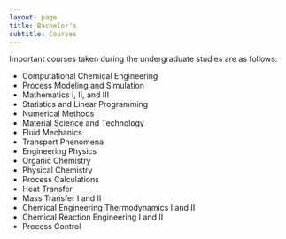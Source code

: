 ```yaml
---
layout: page
title: Bachelor's
subtitle: Courses
---
```

Important courses taken during the undergraduate studies are as follows:

* Computational Chemical Engineering <br/>    
* Process Modeling and Simulation  
* Mathematics I, II, and III
* Statistics and Linear Programming
* Numerical Methods
* Material Science and Technology
* Fluid Mechanics
* Transport Phenomena
* Engineering Physics
* Organic Chemistry
* Physical Chemistry
* Process Calculations
* Heat Transfer
* Mass Transfer I and II
* Chemical Engineering Thermodynamics I and II
* Chemical Reaction Engineering I and II
* Process Control
